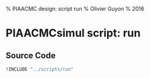 % PIAACMC design: script run
% Olivier Guyon
% 2016







# PIAACMCsimul script: run


## Source Code

~~~~~~~~~~~ {.bash .numberLines}
!INCLUDE "../scripts/run"
~~~~~~~~~~~
